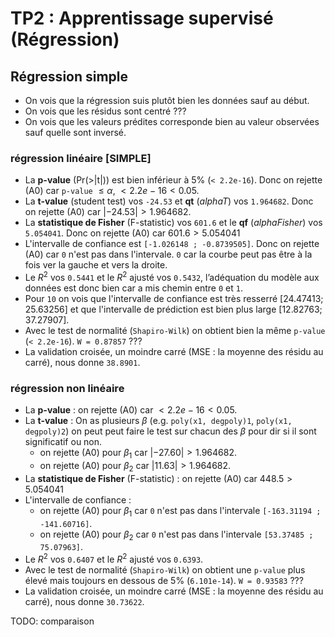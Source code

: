 # TP2 : Apprentissage supervisé (Régression)

## Régression simple

- On vois que la régression suis plutôt bien les données sauf au début.
- On vois que les résidus sont centré ???
- On vois que les valeurs prédites corresponde bien au valeur observées sauf quelle sont inversé.

### régression linéaire [SIMPLE]

- La **p-value** (Pr(>|t|)) est bien inférieur à 5% (`< 2.2e-16`). Donc on rejette (A0) car `p-value` $\leq \alpha$, $< 2.2e-16 < 0.05$.
- La **t-value** (student test) vos `-24.53` et **qt** (*alphaT*) vos `1.964682`. Donc on rejette (A0) car $|-24.53| > 1.964682$.
- La **statistique de Fisher** (F-statistic) vos `601.6` et le **qf** (*alphaFisher*) vos `5.054041`. Donc on rejette (A0) car $601.6 > 5.054041$
- L'intervalle de confiance est `[-1.026148 ; -0.8739505]`. Donc on rejette (A0) car `0` n'est pas dans l'intervale. `0` car la courbe peut pas être à la fois ver la gauche et vers la droite.
- Le $R^2$ vos `0.5441` et le $R^2$ ajusté vos `0.5432`, l’adéquation du modèle aux données est donc bien car a mis chemin entre `0` et `1`.
- Pour `10` on vois que l'intervalle de confiance est très resserré $[24.47413 ; 25.63256]$ et que l'intervalle de prédiction est bien plus large $[12.82763 ; 37.27907]$.
- Avec le test de normalité (`Shapiro-Wilk`) on obtient bien la même `p-value` (`< 2.2e-16`). `W = 0.87857` ???
- La validation croisée, un moindre carré (MSE : la moyenne des résidu au carré), nous donne `38.8901`.

### régression non linéaire

- La **p-value** : on rejette (A0) car $< 2.2e-16 < 0.05$.
- La **t-value** :
On as plusieurs $\beta$ (e.g. `poly(x1, degpoly)1`, `poly(x1, degpoly)2`) on peut peut faire le test sur chacun des $\beta$ pour dir si il sont significatif ou non.
  - on rejette (A0) pour $\beta_1$ car $|-27.60| > 1.964682$.
  - on rejette (A0) pour $\beta_2$ car $|11.63| > 1.964682$.
- La **statistique de Fisher** (F-statistic) : on rejette (A0) car $448.5 > 5.054041$
- L'intervalle de confiance :
  - on rejette (A0) pour $\beta_1$ car `0` n'est pas dans l'intervale `[-163.31194 ; -141.60716]`.
  - on rejette (A0) pour $\beta_2$ car `0` n'est pas dans l'intervale `[53.37485 ; 75.07963]`.
- Le $R^2$ vos `0.6407` et le $R^2$ ajusté vos `0.6393`.
- Avec le test de normalité (`Shapiro-Wilk`) on obtient une `p-value` plus élevé mais toujours en dessous de 5% (`6.101e-14`). `W = 0.93583` ???
- La validation croisée, un moindre carré (MSE : la moyenne des résidu au carré), nous donne `30.73622`.

TODO: comparaison
